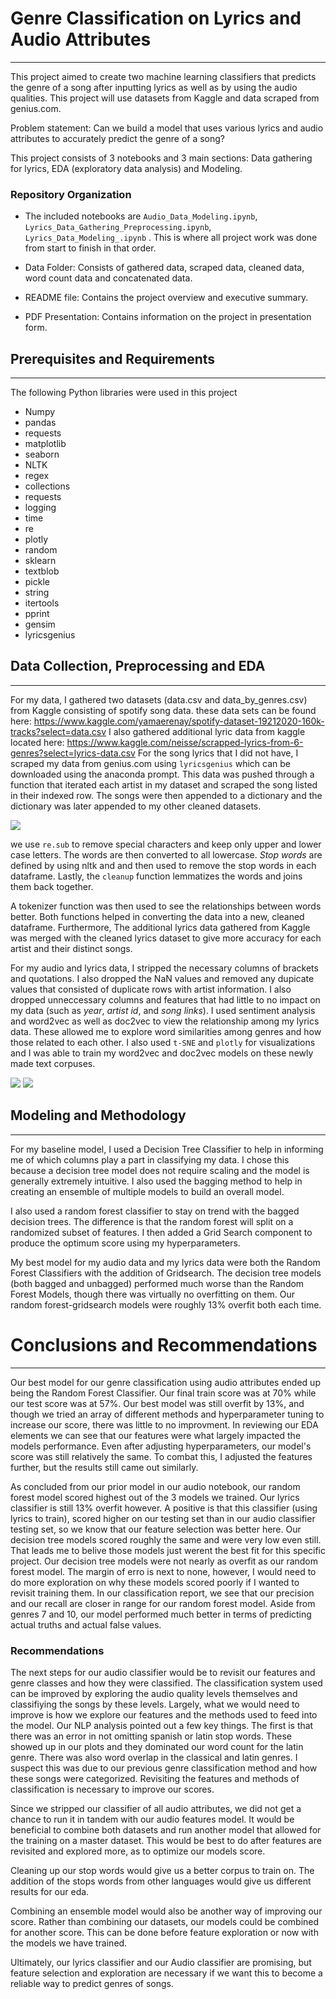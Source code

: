 # Genre Classification on Lyrics and Audio Attributes
---
This project aimed to create two machine learning classifiers that predicts the genre of a song after inputting lyrics as well as by using the audio qualities. This project will use datasets from Kaggle and data scraped from genius.com.

Problem statement: Can we build a model that uses various lyrics and audio attributes to accurately predict the genre of a song?

This project consists of 3 notebooks and 3 main sections: Data gathering for lyrics, EDA (exploratory data analysis) and Modeling. 

### Repository Organization
* The included notebooks are `Audio_Data_Modeling.ipynb`, `Lyrics_Data_Gathering_Preprocessing.ipynb`, `Lyrics_Data_Modeling_.ipynb` . This is where all project work was done from start to finish in that order.

* Data Folder: Consists of gathered data, scraped data, cleaned data, word count data and concatenated data.
* README file: Contains the project overview and executive summary.
* PDF Presentation: Contains information on the project in presentation form.


## Prerequisites and Requirements
---
The following Python libraries were used in this project

* Numpy
* pandas
* requests
* matplotlib
* seaborn
* NLTK
* regex
* collections
* requests
* logging
* time
* re
* plotly
* random
* sklearn
* textblob
* pickle
* string
* itertools
* pprint
* gensim
* lyricsgenius

## Data Collection, Preprocessing and EDA
---

For my data, I gathered two datasets (data.csv and data_by_genres.csv) from Kaggle consisting of spotify song data. these data sets can be found here: https://www.kaggle.com/yamaerenay/spotify-dataset-19212020-160k-tracks?select=data.csv
I also gathered additional lyric data from kaggle located here: https://www.kaggle.com/neisse/scrapped-lyrics-from-6-genres?select=lyrics-data.csv
For the song lyrics that I did not have, I scraped my data from genius.com using `lyricsgenius` which can be downloaded using the anaconda prompt. This data was pushed through a function that iterated each artist in my dataset and scraped the song listed in their indexed row. The songs were then appended to a dictionary and the dictionary was later appended to my other cleaned datasets.

<img src="Images/Audio_Feats_Heatmap.png">

we use `re.sub` to remove special characters and keep only upper and lower case letters. The words are then converted to all lowercase. *Stop words* are defined by using nltk and and then used to remove the stop words in each dataframe. Lastly, the `cleanup` function lemmatizes the words and joins them back together.

A tokenizer function was then used to see the relationships between words better. Both functions helped in converting the data into a new, cleaned dataframe. Furthermore, The additional lyrics data gathered from Kaggle was merged with the cleaned lyrics dataset to give more accuracy for each artist and their distinct songs.

For my audio and lyrics data, I stripped the necessary columns of brackets and quotations. I also dropped the NaN values and removed any dupicate values that consisted of duplicate rows with artist information. I also dropped unneccessary columns and features that had little to no impact on my data (such as *year*, *artist id*, and *song links*).
I used sentiment analysis and word2vec as well as doc2vec to view the relationship among my lyrics data. These allowed me to explore word similarities among genres and how those related to each other. I also used `t-SNE` and `plotly` for visualizations and I was able to train my word2vec and doc2vec models on these newly made text corpuses.

<img src="Images/Sentiment_1.png">
<img src="Images/3D Visual.png">

## Modeling and Methodology
---
For my baseline model, I used a Decision Tree Classifier to help in informing me of which columns play a part in classifying my data. I chose this because a decision tree model does not require scaling and the model is generally extremely intuitive. I also used the bagging method to help in creating an ensemble of multiple models to build an overall model. 

I also used a random forest classifier to stay on trend with the bagged decision trees. The difference is that the random forest will split on a randomized subset of features. I then added a Grid Search component to produce the optimum score using my hyperparameters.

My best model for my audio data and my lyrics data were both the Random Forest Classifiers with the addition of Gridsearch. The decision tree models (both bagged and unbagged) performed much worse than the Random Forest Models, though there was virtually no overfitting on them. Our random forest-gridsearch models were roughly 13% overfit both each time.


# Conclusions and Recommendations
---
Our best model for our genre classification using audio attributes ended up being the Random Forest Classifier. Our final train score was at 70% while our test score was at 57%. Our best model was still overfit by 13%, and though we tried an array of different methods and hyperparameter tuning to increase our score, there was little to no improvment. In reviewing our EDA elements we can see that our features were what largely impacted the models performance. Even after adjusting hyperparameters, our model's score was still relatively the same. To combat this, I adjusted the features further, but the results still came out similarly.


As concluded from our prior model in our audio notebook, our random forest model scored highest out of the 3 models we trained. Our lyrics classifier is still 13% overfit however. A positive is that this classifier (using lyrics to train), scored higher on our testing set than in our audio classifier testing set, so we know that our feature selection was better here. Our decision tree models scored roughly the same and were very low even still. That leads me to belive those models just werent the best fit for this specific project. Our decision tree models were not nearly as overfit as our random forest model. The margin of erro is next to none, however, I would need to do more exploration on why these models scored poorly if I wanted to revisit training them. In our classification report, we see that our precision and our recall are closer in range for our random forest model. Aside from genres 7 and 10, our model performed much better in terms of predicting actual truths and actual false values.

### Recommendations

The next steps for our audio classifier would be to revisit our features and genre classes and how they were classified. The classification system used can be improved by exploring the audio quality levels themselves and classifiying the songs by these levels. Largely, what we would need to improve is how we explore our features and the methods used to feed into the model.
Our NLP analysis pointed out a few key things. The first is that there was an error in not omitting spanish or latin stop words. These showed up in our plots and they dominated our word count for the latin genre. There was also word overlap in the classical and latin genres. I suspect this was due to our previous genre classification method and how these songs were categorized. Revisiting the features and methods of classification is necessary to improve our scores.

Since we stripped our classifier of all audio attributes, we did not get a chance to run it in tandem with our audio features model. It would be beneficial to combine both datasets and run another model that allowed for the training on a master dataset. This would be best to do after features are revisited and explored more, as to optimize our models score.

Cleaning up our stop words would give us a better corpus to train on. The addition of the stops words from other languages would give us different results for our eda.

Combining an ensemble model would also be another way of improving our score. Rather than combining our datasets, our models could be combined for another score. This can be done before feature exploration or now with the models we have trained.

Ultimately, our lyrics classifier and our Audio classifier are promising, but feature selection and exploration are necessary if we want this to become a reliable way to predict genres of songs.